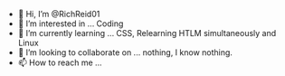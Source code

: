 - 👋 Hi, I’m @RichReid01
- 👀 I’m interested in ... Coding
- 🌱 I’m currently learning ... CSS, Relearning HTLM simultaneously and Linux
- 💞️ I’m looking to collaborate on ... nothing, I know nothing.
- 📫 How to reach me ...

<!---
RichReid01/RichReid01 is a ✨ special ✨ repository because its `README.md` (this file) appears on your GitHub profile.
You can click the Preview link to take a look at your changes.
--->
